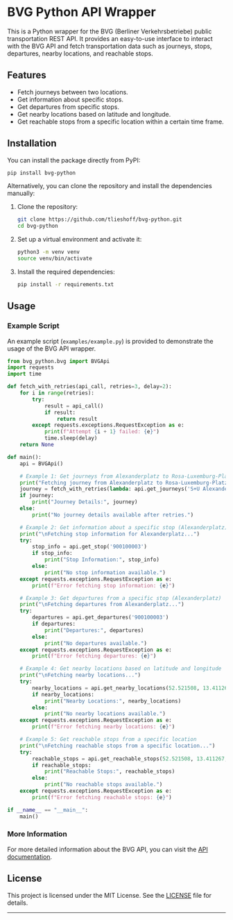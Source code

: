 # BVG Python API Wrapper

This is a Python wrapper for the BVG (Berliner Verkehrsbetriebe) public transportation REST API. It provides an easy-to-use interface to interact with the BVG API and fetch transportation data such as journeys, stops, departures, nearby locations, and reachable stops.

## Features

- Fetch journeys between two locations.
- Get information about specific stops.
- Get departures from specific stops.
- Get nearby locations based on latitude and longitude.
- Get reachable stops from a specific location within a certain time frame.

## Installation

You can install the package directly from PyPI:

```sh
pip install bvg-python
```

Alternatively, you can clone the repository and install the dependencies manually:

1. Clone the repository:
    ```sh
    git clone https://github.com/tlieshoff/bvg-python.git
    cd bvg-python
    ```

2. Set up a virtual environment and activate it:
    ```sh
    python3 -m venv venv
    source venv/bin/activate
    ```

3. Install the required dependencies:
    ```sh
    pip install -r requirements.txt
    ```

## Usage

### Example Script

An example script (`examples/example.py`) is provided to demonstrate the usage of the BVG API wrapper.

```python
from bvg_python.bvg import BVGApi
import requests
import time

def fetch_with_retries(api_call, retries=3, delay=2):
    for i in range(retries):
        try:
            result = api_call()
            if result:
                return result
        except requests.exceptions.RequestException as e:
            print(f"Attempt {i + 1} failed: {e}")
            time.sleep(delay)
    return None

def main():
    api = BVGApi()

    # Example 1: Get journeys from Alexanderplatz to Rosa-Luxemburg-Platz
    print("Fetching journey from Alexanderplatz to Rosa-Luxemburg-Platz...")
    journey = fetch_with_retries(lambda: api.get_journeys('S+U Alexanderplatz', 'U Rosa-Luxemburg-Platz'))
    if journey:
        print("Journey Details:", journey)
    else:
        print("No journey details available after retries.")

    # Example 2: Get information about a specific stop (Alexanderplatz)
    print("\nFetching stop information for Alexanderplatz...")
    try:
        stop_info = api.get_stop('900100003')
        if stop_info:
            print("Stop Information:", stop_info)
        else:
            print("No stop information available.")
    except requests.exceptions.RequestException as e:
        print(f"Error fetching stop information: {e}")

    # Example 3: Get departures from a specific stop (Alexanderplatz)
    print("\nFetching departures from Alexanderplatz...")
    try:
        departures = api.get_departures('900100003')
        if departures:
            print("Departures:", departures)
        else:
            print("No departures available.")
    except requests.exceptions.RequestException as e:
        print(f"Error fetching departures: {e}")

    # Example 4: Get nearby locations based on latitude and longitude
    print("\nFetching nearby locations...")
    try:
        nearby_locations = api.get_nearby_locations(52.521508, 13.411267)
        if nearby_locations:
            print("Nearby Locations:", nearby_locations)
        else:
            print("No nearby locations available.")
    except requests.exceptions.RequestException as e:
        print(f"Error fetching nearby locations: {e}")

    # Example 5: Get reachable stops from a specific location
    print("\nFetching reachable stops from a specific location...")
    try:
        reachable_stops = api.get_reachable_stops(52.521508, 13.411267, 'Alexanderplatz, Berlin')
        if reachable_stops:
            print("Reachable Stops:", reachable_stops)
        else:
            print("No reachable stops available.")
    except requests.exceptions.RequestException as e:
        print(f"Error fetching reachable stops: {e}")

if __name__ == "__main__":
    main()

```

### More Information

For more detailed information about the BVG API, you can visit the [API documentation](https://v6.bvg.transport.rest).

## License

This project is licensed under the MIT License. See the [LICENSE](LICENSE) file for details.

---